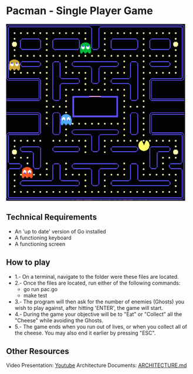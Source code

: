 


Pacman - Single Player Game 
=========================================
![Pacman](pacman.png)

Technical Requirements
----------------------
- An 'up to date' version of Go installed
- A functioning keyboard
- A functioning screen

How to play
-----------
- 1.- On a terminal, navigate to the folder were these files are located.
- 2.- Once the files are located, run either of the following commands:
    - go run pac.go
    - make test
- 3.- The program will then ask for the number of enemies (Ghosts) you wish to play against, after hitting 'ENTER', the game will start.
- 4.- During the game your objective will be to "Eat" or "Collect" all the "Cheese" while avoiding the Ghosts.
- 5.- The game ends when you run out of lives, or when you collect all of the cheese. You may also end it earlier by pressing "ESC".

Other Resources
-----------
Video Presentation: [Youtube](https://youtu.be/WxghE6uBQz8)
Architecture Documents: [ARCHITECTURE.md](./ARCHITECTURE.md)
